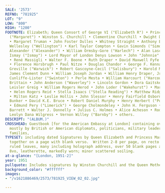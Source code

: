 ```yaml
---
SALE: '2573'
REFNO: "781925"
LOT: "9"
LOW: "800"
HIGH: "1200"
FOOTNOTE: Elizabeth; Queen Consort of George VI ("Elizabeth R") • Princess Margaret
  ("Margaret") • Winston S. Churchill • Clementine Churchill • Dwight D. Eisenhower
  • Margaret Truman • John Foster Dulles • Whitney Straight • Anthony Eden • Arthur
  Wellesley ("Wellington") • Karl Taylor Compton • Gavin Simonds ("Simonds") • Harold
  Alexander ("Alexander") • William Ormsby-Gore ("Harlech") • Alan Lascelles • Hastings
  Ismay ("Ismay") • Lord Mayor of London Denys Lowson • John "Johnnie" Bigelow Dodge
  • René Massigli • Walter F. Boone • Ruth Draper • David Maxwell Fyfe • Tommaso Gallarati-Scotti
  • Florence Horsbrugh • Paul Nitze • Douglas Chandor • George F. Kennan • Charles
  Greville ("Warwick") • Robert Gascoyne-Cecil ("Salisbury") • Harold Macmillan •
  James Clement Dunn • William Joseph Jordan • William Henry Draper, Jr. • Philip
  Cunliffe-Lister ("Swinton") • Perle Mesta • William Harcourt ("Harcourt") • Harry
  Brittain • John Anderson ("Waverley") • Lincoln Gordon • Dora Gaitskell • Louis
  Leisler Greig • William Rogers Herod • John Loder ("Wakehurst") • Margaret Wakehurst
  • Helen Rogers Reid • Stella Isaacs ("Stella Reading") • Matthew Ridgway • Guy Salisbury-Jones
  • Milton Katz • Leslie Hollis • John Slessor • Henry Fairfield Osborn, Jr. • Ellsworth
  Bunker • David K.E. Bruce • Robert Daniel Murphy • Henry Herbert ("Porchester")
  • Edmund Pery ("Limerick") • George Cholmondeley • John H. Ferguson • Edward W.
  Barrett • Walter J. Donnelly • Julius C. Holmes • Alice Acheson • Roderic Hill •
  Leolyn Dana Wilgress • Vernon Willey ("Barnby") • others.
DESCRIPT: "(ALBUM.)"
CROSSHEAD: Guestbook [for the American Embassy at London] containing over 60 signatures,
  mostly by British or American diplomats, politicians, military leaders, or their
  families,
TYPESET: including dated Signatures by Queen Elizabeth and Princess Margaret alone
  together on a page with blank verso.  Written 2-8 per page, on recto or verso of
  ruled leaves, many including holograph address, over 50 blank pages at rear. Oblong
  8vo, leatherette, markedly worn; minor scattered soiling.
at-a-glance: "[London, 1951-2]"
year: 1951
pullquote: Includes signatures by Winston Churchill and the Queen Mother
background_color: "#ffffff"
images:
- "/v1621886469/2573/781925_VIEW_02_02.jpg"

---
```

